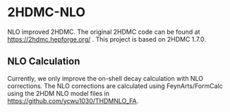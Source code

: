 # 2HDMC-NLO
NLO improved 2HDMC. The original 2HDMC code can be found at https://2hdmc.hepforge.org/ . This project is based on 2HDMC 1.7.0.

## NLO Calculation
Currently, we only improve the on-shell decay calculation with NLO corrections. The NLO corrections are calculated using FeynArts/FormCalc using the 2HDM NLO model files in https://github.com/ycwu1030/THDMNLO_FA.

